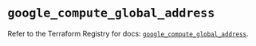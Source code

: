 # `google_compute_global_address`

Refer to the Terraform Registry for docs: [`google_compute_global_address`](https://registry.terraform.io/providers/hashicorp/google/6.3.0/docs/resources/compute_global_address).
